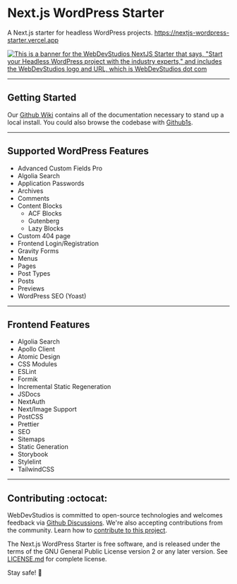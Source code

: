 # Next.js WordPress Starter

A Next.js starter for headless WordPress projects. <https://nextjs-wordpress-starter.vercel.app>

[![This is a banner for the WebDevStudios NextJS Starter that says, "Start your Headless WordPress project with the industry experts," and includes the WebDevStudios logo and URL, which is WebDevStudios dot com](https://nextjs.wpengine.com/wp-content/uploads/2021/06/WDS-GitHub-Banner.png)](https://webdevstudios.com/solutions/wordpress-headless-cms/)

---

## Getting Started

Our [Github Wiki](https://github.com/WebDevStudios/nextjs-wordpress-starter/wiki) contains all of the documentation necessary to stand up a local install. You could also browse the codebase with [Github1s](https://github1s.com/WebDevStudios/nextjs-wordpress-starter).

---

## Supported WordPress Features

- Advanced Custom Fields Pro
- Algolia Search
- Application Passwords
- Archives
- Comments
- Content Blocks
  - ACF Blocks
  - Gutenberg
  - Lazy Blocks
- Custom 404 page
- Frontend Login/Registration
- Gravity Forms
- Menus
- Pages
- Post Types
- Posts
- Previews
- WordPress SEO (Yoast)

---

## Frontend Features

- Algolia Search
- Apollo Client
- Atomic Design
- CSS Modules
- ESLint
- Formik
- Incremental Static Regeneration
- JSDocs
- NextAuth
- Next/Image Support
- PostCSS
- Prettier
- SEO
- Sitemaps
- Static Generation
- Storybook
- Stylelint
- TailwindCSS

---

## Contributing :octocat:

WebDevStudios is committed to open-source technologies and welcomes feedback via [Github Discussions](https://github.com/WebDevStudios/nextjs-wordpress-starter/discussions). We're also accepting contributions from the community. Learn how to [contribute to this project](https://github.com/WebDevStudios/nextjs-wordpress-starter/blob/main/CONTRIBUTING.md).

The Next.js WordPress Starter is free software, and is released under the terms of the GNU General Public License version 2 or any later version. See [LICENSE.md](https://github.com/WebDevStudios/nextjs-wordpress-starter/blob/main/LICENSE.md) for complete license.

Stay safe! 🍻
